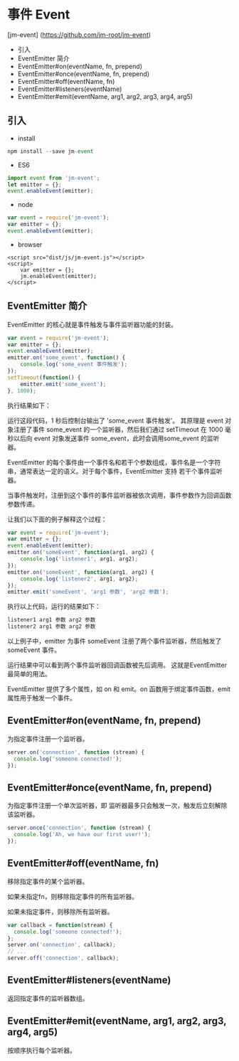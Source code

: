 # 事件 Event
[jm-event] (https://github.com/jm-root/jm-event)

- 引入
- EventEmitter 简介
- EventEmitter#on(eventName, fn, prepend)
- EventEmitter#once(eventName, fn, prepend)
- EventEmitter#off(eventName, fn)
- EventEmitter#listeners(eventName)
- EventEmitter#emit(eventName, arg1, arg2, arg3, arg4, arg5)

## 引入

- install

```javascript
npm install --save jm-event
```

- ES6

```javascript
import event from 'jm-event';
let emitter = {};
event.enableEvent(emitter);

```

- node

```javascript
var event = require('jm-event');
var emitter = {};
event.enableEvent(emitter);

```

- browser

```
<script src="dist/js/jm-event.js"></script>
<script>
    var emitter = {};
    jm.enableEvent(emitter);
</script>
```
## EventEmitter 简介

EventEmitter 的核心就是事件触发与事件监听器功能的封装。

```javascript
var event = require('jm-event');
var emitter = {};
event.enableEvent(emitter);
emitter.on('some_event', function() {
	console.log('some_event 事件触发');
});
setTimeout(function() {
	emitter.emit('some_event');
}, 1000);
```

执行结果如下：

运行这段代码，1 秒后控制台输出了 'some_event 事件触发'。 其原理是 event 对象注册了事件 some_event 的一个监听器，然后我们通过 setTimeout 在 1000 毫秒以后向 event 对象发送事件 some_event，此时会调用some_event 的监听器。

EventEmitter 的每个事件由一个事件名和若干个参数组成，事件名是一个字符串，通常表达一定的语义。对于每个事件，EventEmitter 支持 若干个事件监听器。

当事件触发时，注册到这个事件的事件监听器被依次调用，事件参数作为回调函数参数传递。

让我们以下面的例子解释这个过程：

```javascript
var event = require('jm-event');
var emitter = {};
event.enableEvent(emitter);
emitter.on('someEvent', function(arg1, arg2) {
	console.log('listener1', arg1, arg2);
});
emitter.on('someEvent', function(arg1, arg2) {
	console.log('listener2', arg1, arg2);
});
emitter.emit('someEvent', 'arg1 参数', 'arg2 参数');
```

执行以上代码，运行的结果如下：

```javascript
listener1 arg1 参数 arg2 参数
listener2 arg1 参数 arg2 参数
```

以上例子中，emitter 为事件 someEvent 注册了两个事件监听器，然后触发了 someEvent 事件。

运行结果中可以看到两个事件监听器回调函数被先后调用。 这就是EventEmitter最简单的用法。

EventEmitter 提供了多个属性，如 on 和 emit。on 函数用于绑定事件函数，emit 属性用于触发一个事件。

## EventEmitter#on(eventName, fn, prepend)

为指定事件注册一个监听器。

```javascript
server.on('connection', function (stream) {
  console.log('someone connected!');
});
```

## EventEmitter#once(eventName, fn, prepend)

为指定事件注册一个单次监听器，即 监听器最多只会触发一次，触发后立刻解除该监听器。

```javascript
server.once('connection', function (stream) {
  console.log('Ah, we have our first user!');
});
```

## EventEmitter#off(eventName, fn)

移除指定事件的某个监听器。

如果未指定fn，则移除指定事件的所有监听器。

如果未指定事件，则移除所有监听器。

```javascript
var callback = function(stream) {
  console.log('someone connected!');
};
server.on('connection', callback);
// ...
server.off('connection', callback);
```

## EventEmitter#listeners(eventName)

返回指定事件的监听器数组。

## EventEmitter#emit(eventName, arg1, arg2, arg3, arg4, arg5)

按顺序执行每个监听器。

